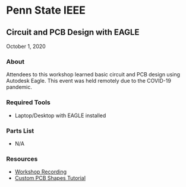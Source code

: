 # Penn State IEEE
## Circuit and PCB Design with EAGLE
October 1, 2020

### About
Attendees to this workshop learned basic circuit and PCB design using Autodesk Eagle. This event was held remotely due to the COVID-19 pandemic.

### Required Tools
- Laptop/Desktop with EAGLE installed

### Parts List
- N/A

### Resources
- [Workshop Recording](https://www.youtube.com/watch?v=64mze_LmskE)
- [Custom PCB Shapes Tutorial](https://www.youtube.com/watch?v=eHo3IKPJc9k)
